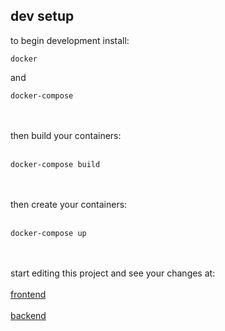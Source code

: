 ## dev setup

to begin development install:
```
docker
```
and
```
docker-compose
```
<br/><br/>
then build your containers:
<br/><br/>
```
docker-compose build
```
<br/><br/>
then create your containers:
<br/><br/>
```
docker-compose up
```
<br/><br/>
start editing this project and see your changes at: 
<br/><br/>
[frontend](http://client.localhost:8080)
<br/><br/>
[backend](http://server.localhost:8080)
